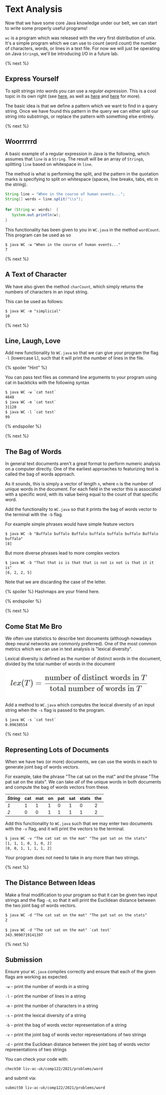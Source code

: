 # Text Analysis

Now that we have some core Java knowledge under our belt, we can start to write some properly useful programs!

`wc` is a program which was released with the very first distribution of unix. It's a simple program which we can use to count (*w*ord *c*ount) the number of characters, words, or lines in a text file. For now we will just be operating on Java `String`s, we'll be introducing I/O in a future lab.

{% next %}

## Express Yourself

To split strings into words you can use a *regular expression*. This is a cool topic in its own right (see [here](https://en.wikipedia.org/wiki/Regular_expression), as well as [here](https://docs.oracle.com/javase/tutorial/essential/regex/) and [here](https://www.javatpoint.com/java-regex) for more). 

The basic idea is that we define a pattern which we want to find in a query string. Once we have found this pattern in the query we can either split our string into substrings, or replace the pattern with something else entirely.


{% next %}

## Woorrrrrd

A basic example of a regular expression in Java is the following, which assumes that `line` is a `String`. The result will be an array of `String`s, splitting `line` based on whitespace in `line`. 

The method is what is performing the split, and the pattern in the quotation marks is specifying to split on whitespace (spaces, line breaks, tabs, etc in the string).

```java
String line = "When in the course of human events...";
String[] words = line.split("\\s");
    
for (String w: words)  {
   System.out.println(w);
}
```

This functionality has been given to you in `WC.java` in the method `wordCount`. This program can be used as so 

```
$ java WC -w "When in the course of human events..."
7
```

{% next %}

## A Text of Character

We have also given the method `charCount`, which simply returns the numbers of characters in an input string. 

This can be used as follows:

```
$ java WC -m "simplicial"
10
```


{% next %}

## Line, Laugh, Love

Add new functionality to `WC.java` so that we can give your program the flag `-l` (lowercase L), such that it will print the number of lines in the file. 

{% spoiler "Hint" %}

You can pass text files as command line arguments to your program using cat in backticks with the following syntax

```
$ java WC -w `cat test`
4648
$ java WC -m `cat test`
31120
$ java WC -l `cat test`
99
```

{% endspoiler %}

{% next %}


## The Bag of Words

In general text documents aren't a great format to perform numeric analysis on a computer directly. One of the earliest approaches to featurizing text is called the bag of words approach. 

As it sounds, this is simply a vector of length `n`, where `n` is the number of unique words in the document. For each field in the vector this is associated with a specific word, with its value being equal to the count of that specific word. 

Add the functionality to `WC.java` so that it prints the bag of words vector to the terminal with the `-b` flag. 

For example simple phrases would have simple feature vectors

```
$ java WC -b "Buffalo buffalo Buffalo buffalo buffalo buffalo Buffalo buffalo"
[8]
```

But more diverse phrases lead to more complex vectors

```
$ java WC -b "That that is is that that is not is not is that it it is"
[6, 2, 2, 5]
```

Note that we are discarding the case of the letter. 


{% spoiler %}
Hashmaps are your friend here.

{% endspoiler %}


{% next %}

## Come Stat Me Bro

We often use statistics to describe text documents (although nowadays deep neural networks are commonly preferred). One of the most common metrics which we can use in text analysis is "lexical diversity".

Lexical diversity is defined as the number of distinct words in the document, divided by the total number of words in the document

![LexicalDiversity](img/LexicalDiversity.jpg)

Add a method to `WC.java` which computes the lexical diversity of an input string when the `-s` flag is passed to the program.

```
$ java WC -s `cat test`
0.09638554
```

{% next %}


## Representing Lots of Documents

When we have two (or more) documents, we can use the words in each to generate joint bag of words vectors. 

For example, take the phrase "The cat sat on the mat" and the phrase "The pat sat on the stats". We can take *all* of the unique words in both documents and compute the bag of words vectors from these.

| *String* | cat | mat | on | pat | sat | stats | the |
| -- | --- | --- | --- | ----- | -- | --- | --- |
| *1*  | 1   |  1  |  1 |  0 | 1  |   0   |   2  |  
| *2*  | 0   |  0  |  1 |  1 | 1  |   1   |   2  |

Add this functionality to `WC.java` such that we may enter two documents with the `-v` flag, and it will print the vectors to the terminal.

```
$ java WC -v "The cat sat on the mat" "The pat sat on the stats"
[1, 1, 1, 0, 1, 0, 2]
[0, 0, 1, 1, 1, 1, 2]
```

Your program does not need to take in any more than two strings. 

{% next %}

## The Distance Between Ideas

Make a final modification to your program so that it can be given two input strings and the flag `-d`, so that it will print the Euclidean distance between the two joint bag of words vectors. 

```
$ java WC -d "The cat sat on the mat" "The pat sat on the stats"
2

$ java WC -d "The cat sat on the mat" `cat test`
343.9098719141397
```

{% next %}

## Submission

Ensure your `WC.java` compiles correctly and ensure that each of the given flags are working as expected. 

`-w` - print the number of words in a string

`-l` - print the number of lines in a string

`-m` - print the number of characters in a string

`-s` - print the lexical diversity of a string

`-b` - print the bag of words vector representation of a string

`-v` - print the joint bag of words vector representations of two strings

`-d` - print the Euclidean distance between the joint bag of words vector representations of two strings

You can check your code with:

```
check50 liv-ac-uk/comp122/2021/problems/word
```

and submit via:

```
submit50 liv-ac-uk/comp122/2021/problems/word
```




































